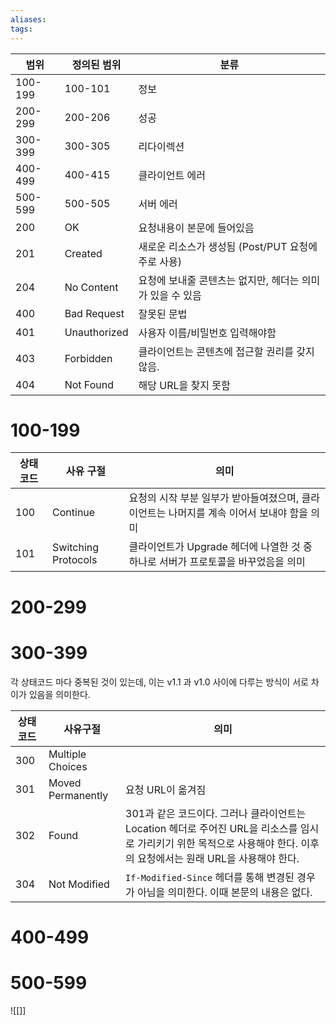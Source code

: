 ```yaml
---
aliases: 
tags:
---
```


| 범위      | 정의된 범위       | 분류                                |
| ------- | ------------ | --------------------------------- |
| 100-199 | 100-101      | 정보                                |
| 200-299 | 200-206      | 성공                                |
| 300-399 | 300-305      | 리다이렉션                             |
| 400-499 | 400-415      | 클라이언트 에러                          |
| 500-599 | 500-505      | 서버 에러                             |
| 200     | OK           | 요청내용이 본문에 들어있음                    |
| 201     | Created      | 새로운 리소스가 생성됨 (Post/PUT 요청에 주로 사용) |
| 204     | No Content   | 요청에 보내줄 콘텐츠는 없지만, 헤더는 의미가 있을 수 있음 |
| 400     | Bad Request  | 잘못된 문법                            |
| 401     | Unauthorized | 사용자 이름/비밀번호 입력해야함                 |
| 403     | Forbidden    | 클라이언트는 콘텐츠에 접근할 권리를 갖지 않음.        |
| 404     | Not Found    | 해당 URL을 찾지 못함                     |

# 100-199

| 상태코드 | 사유 구절               | 의미                                                  |
| ---- | ------------------- | --------------------------------------------------- |
| 100  | Continue            | 요청의 시작 부분 일부가 받아들여졌으며, 클라이언트는 나머지를 계속 이어서 보내야 함을 의미 |
| 101  | Switching Protocols | 클라이언트가 Upgrade 헤더에 나열한 것 중 하나로 서버가 프로토콜을 바꾸었음을 의미   |



# 200-299

# 300-399

각 상태코드 마다 중복된 것이 있는데, 이는 v1.1 과 v1.0 사이에 다루는 방식이 서로 차이가 있음을 의미한다.


| 상태코드 | 사유구절              | 의미                                                                                                       |
| ---- | ----------------- | -------------------------------------------------------------------------------------------------------- |
| 300  | Multiple Choices  |                                                                                                          |
| 301  | Moved Permanently | 요청  URL이 옮겨짐                                                                                             |
| 302  | Found             | 301과 같은 코드이다. 그러나 클라이언트는 Location 헤더로 주어진 URL을 리소스를 임시로 가리키기 위한 목적으로 사용해야 한다. 이후의 요청에서는 원래 URL을 사용해야 한다. |
| 304  | Not Modified      | `If-Modified-Since` 헤더를 통해 변경된 경우가 아님을 의미한다. 이때 본문의 내용은 없다.                                              |


# 400-499

# 500-599

![[]]

